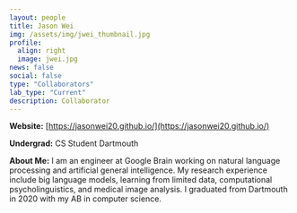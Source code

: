 ```yaml
---
layout: people
title: Jason Wei
img: /assets/img/jwei_thumbnail.jpg
profile:
  align: right
  image: jwei.jpg
news: false
social: false
type: "Collaborators"
lab_type: "Current"
description: Collaborator
---
```


**Website:** [https://jasonwei20.github.io/](https://jasonwei20.github.io/)

**Undergrad:** CS Student Dartmouth

**About Me:** I am an engineer at Google Brain working on natural language processing and artificial general intelligence. My research experience include big language models, learning from limited data, computational psycholinguistics, and medical image analysis. I graduated from Dartmouth in 2020 with my AB in computer science.
